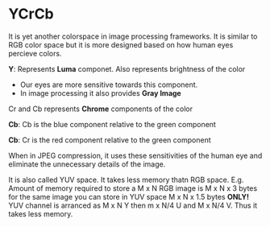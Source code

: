 # YCrCb 
It is yet another colorspace in image processing frameworks. It is similar to RGB color space but it is more designed based on how human eyes percieve colors.

**Y**: 
Represents **Luma** componet. Also represents brightness of the color
- Our eyes are more sensitive towards this component. 
- In image processing it also provides **Gray Image**

Cr and Cb represents **Chrome** components of the color 

**Cb**:
Cb is the blue component relative to the green component

**Cb**:
Cr is the red component relative to the green component

When in JPEG compression, it uses these sensitivities of the human eye and eliminate the unnecessary details of the image.

It is also called YUV space. It takes less memory thatn  RGB space. E.g. Amount of memory required to store a M x N RGB image is M x N x 3 bytes for the same image you can store in YUV space M x N x 1.5 bytes **ONLY!**
YUV channel is arranced as M x N Y then m x N/4 U and M x N/4 V. Thus it takes less memory.
